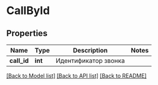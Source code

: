 # CallById

## Properties
Name | Type | Description | Notes
------------ | ------------- | ------------- | -------------
**call_id** | **int** | Идентификатор звонка | 

[[Back to Model list]](../../README.md#documentation-for-models) [[Back to API list]](../../README.md#documentation-for-api-endpoints) [[Back to README]](../../README.md)

